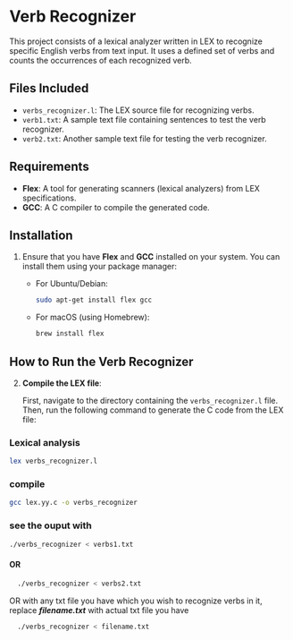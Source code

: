 # Verb Recognizer

This project consists of a lexical analyzer written in LEX to recognize specific English verbs from text input. It uses a defined set of verbs and counts the occurrences of each recognized verb.

## Files Included

- `verbs_recognizer.l`: The LEX source file for recognizing verbs.
- `verb1.txt`: A sample text file containing sentences to test the verb recognizer.
- `verb2.txt`: Another sample text file for testing the verb recognizer.

## Requirements

- **Flex**: A tool for generating scanners (lexical analyzers) from LEX specifications.
- **GCC**: A C compiler to compile the generated code.

## Installation

1. Ensure that you have **Flex** and **GCC** installed on your system. You can install them using your package manager:

   - For Ubuntu/Debian:
     ```bash
     sudo apt-get install flex gcc
     ```

   - For macOS (using Homebrew):
     ```bash
     brew install flex
     ```

  ## How to Run the Verb Recognizer

2. **Compile the LEX file**:

   First, navigate to the directory containing the `verbs_recognizer.l` file. Then, run the following command to generate the C code from the LEX file:
  ### Lexical analysis
   ```bash
   lex verbs_recognizer.l
   ```

  ### compile
   ```bash
   gcc lex.yy.c -o verbs_recognizer
   ```

  ### see the ouput with 
  ```bash
  ./verbs_recognizer < verbs1.txt
```
#### OR
```bash
  ./verbs_recognizer < verbs2.txt
```

OR with any txt file you have which you wish to recognize verbs in it, replace **_filename.txt_** with actual txt file you have
```bash
  ./verbs_recognizer < filename.txt
```
   


